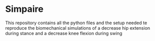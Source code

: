 # Simpaire
This repository contains all the python files and the setup needed te reproduce the biomechanical simulations of a decrease hip extension during stance and a decrease knee flexion during swing
